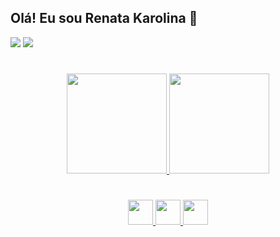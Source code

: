 ## Olá! Eu sou Renata Karolina 👋


<a href="https://www.instagram.com/renata_rko/"><img src="https://img.shields.io/badge/Instagram-D62976?style=for-the-badge&logo=instagram&logoColor=white"></a>
<a href="https://www.facebook.com/renata.rko"><img src="https://img.shields.io/badge/Facebook-3B5998?style=for-the-badge&logo=facebook&logoColor=white"></a>

#

<div align="center">
  <a href="https://github.com/renatarko">
  <img height="160em" src="https://github-readme-stats.vercel.app/api?username=renatarko&show_icons=true&theme=omni">
  <img height="160em" src="https://github-readme-stats.vercel.app/api/top-langs/?username=renatarko&layout=compact&theme=omni">
</div>

#

<div align="center">
  <img widht="40" height="40" src="https://cdn.jsdelivr.net/gh/devicons/devicon/icons/html5/html5-plain.svg" />
  <img widht="40" height="40" src="https://cdn.jsdelivr.net/gh/devicons/devicon/icons/css3/css3-plain.svg" />
  <img widht="40" height="40" src="https://cdn.jsdelivr.net/gh/devicons/devicon/icons/javascript/javascript-plain.svg" /> 
</div>

